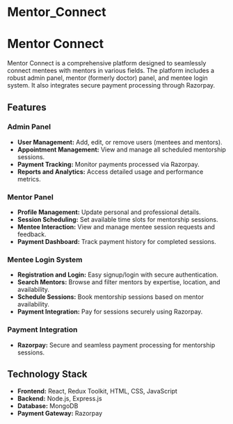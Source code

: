 # Mentor_Connect
# Mentor Connect

Mentor Connect is a comprehensive platform designed to seamlessly connect mentees with mentors in various fields. The platform includes a robust admin panel, mentor (formerly doctor) panel, and mentee login system. It also integrates secure payment processing through Razorpay.

## Features

### Admin Panel
- **User Management:** Add, edit, or remove users (mentees and mentors).
- **Appointment Management:** View and manage all scheduled mentorship sessions.
- **Payment Tracking:** Monitor payments processed via Razorpay.
- **Reports and Analytics:** Access detailed usage and performance metrics.

### Mentor Panel
- **Profile Management:** Update personal and professional details.
- **Session Scheduling:** Set available time slots for mentorship sessions.
- **Mentee Interaction:** View and manage mentee session requests and feedback.
- **Payment Dashboard:** Track payment history for completed sessions.

### Mentee Login System
- **Registration and Login:** Easy signup/login with secure authentication.
- **Search Mentors:** Browse and filter mentors by expertise, location, and availability.
- **Schedule Sessions:** Book mentorship sessions based on mentor availability.
- **Payment Integration:** Pay for sessions securely using Razorpay.

### Payment Integration
- **Razorpay:** Secure and seamless payment processing for mentorship sessions.

## Technology Stack
- **Frontend:** React, Redux Toolkit, HTML, CSS, JavaScript
- **Backend:** Node.js, Express.js
- **Database:** MongoDB
- **Payment Gateway:** Razorpay

